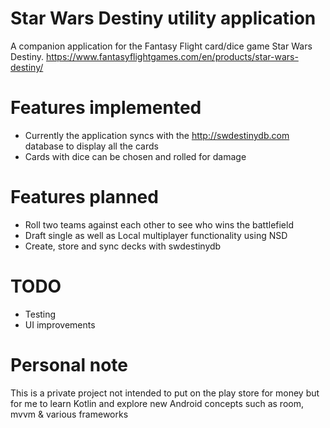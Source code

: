 # Star Wars Destiny utility application

A companion application for the Fantasy Flight card/dice game Star Wars Destiny. https://www.fantasyflightgames.com/en/products/star-wars-destiny/

# Features implemented
- Currently the application syncs with the http://swdestinydb.com database to display all the cards
- Cards with dice can be chosen and rolled for damage

# Features planned
- Roll two teams against each other to see who wins the battlefield
- Draft single as well as Local multiplayer functionality using NSD
- Create, store and sync decks with swdestinydb

# TODO
- Testing
- UI improvements

# Personal note
This is a private project not intended to put on the play store for money but for me to learn Kotlin and explore new Android concepts such as room, mvvm & various frameworks

